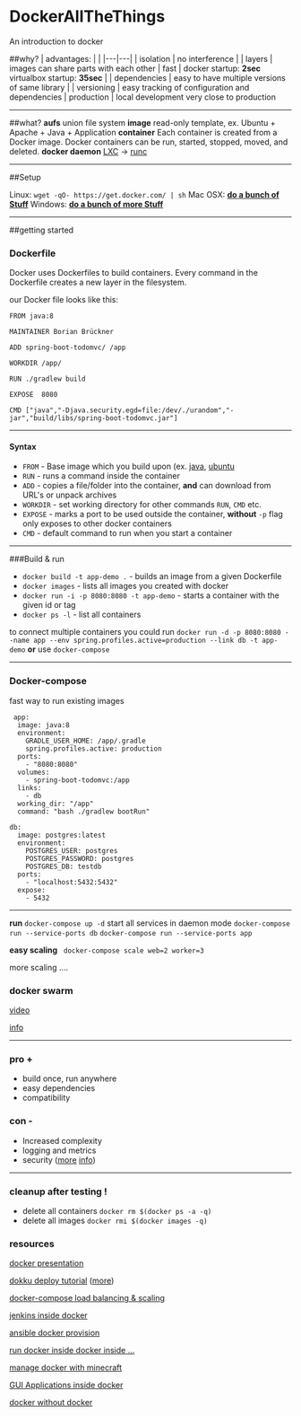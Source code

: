 # DockerAllTheThings
An introduction to docker

##why?
|  advantages: | |
|---|---|
| isolation  |  no interference |
| layers | images can share parts with each other
| fast  |  docker startup: **2sec** virtualbox startup: **35sec** |
|  dependencies | easy to have multiple versions of same library |
| versioning | easy tracking of configuration and dependencies
| production | local development very close to production


---

##what?
**aufs**
union file system
**image**
read-only template, ex. Ubuntu + Apache + Java + Application
**container**
 Each container is created from a Docker image.
 Docker containers can be run, started, stopped, moved, and deleted.
 **docker daemon**
  [LXC](http://en.wikipedia.org/wiki/Lxc) -> [runc](https://github.com/opencontainers/runc)

---

##Setup

Linux: `wget -qO- https://get.docker.com/ | sh`
Mac OSX:  [**do a bunch of Stuff**](http://docs.docker.com/mac/started/)
Windows: **[do a bunch of more Stuff](http://docs.docker.com/windows/started/)**

---

##getting started
### Dockerfile
Docker uses Dockerfiles to build containers.
Every command in the Dockerfile creates a new layer in the filesystem.

our Docker file looks like this:

    FROM java:8

	MAINTAINER Borian Brückner

	ADD spring-boot-todomvc/ /app

	WORKDIR /app/

	RUN ./gradlew build

	EXPOSE  8080

	CMD ["java","-Djava.security.egd=file:/dev/./urandom","-jar","build/libs/spring-boot-todomvc.jar"]

---

#### Syntax
- `FROM` - Base image which you build upon (ex. [java](https://github.com/docker-library/java/blob/200ecf22e5a23cb48cbb3ce47aa08aa3b49a0d2d/openjdk-8-jdk/Dockerfile), [ubuntu](https://github.com/tianon/docker-brew-ubuntu-core/blob/6dba3ee12ff996640d1043139d5abf8c744862e2/trusty/Dockerfile)
- `RUN` - runs a command inside the container
- `ADD` - copies a file/folder into the container, **and** can download from URL's or unpack archives
- `WORKDIR` - set working directory for other commands `RUN`, `CMD` etc.
- `EXPOSE` - marks a port to be used outside the container, **without** `-p` flag only exposes to other docker containers
- `CMD` - default command to run when you start a container


---

###Build & run
- `docker build -t app-demo .`  - builds an image from a given Dockerfile
- `docker images` - lists all images you created with docker
- `docker run -i -p 8080:8080 -t app-demo` - starts a container with the given id or tag
- `docker ps -l` - list all containers

to connect multiple containers you could run
`docker run -d -p 8080:8080 --name app --env spring.profiles.active=production --link db -t app-demo`
**or** use `docker-compose`


---

### Docker-compose
fast way to run existing images 	

	 app:
	  image: java:8
	  environment:
	    GRADLE_USER_HOME: /app/.gradle
	    spring.profiles.active: production
	  ports:
	    - "8080:8080"
	  volumes:
	    - spring-boot-todomvc:/app
	  links:
	    - db
	  working_dir: "/app"
	  command: "bash ./gradlew bootRun"

	db:
	  image: postgres:latest
	  environment:
	    POSTGRES_USER: postgres
	    POSTGRES_PASSWORD: postgres
	    POSTGRES_DB: testdb
	  ports:
	    - "localhost:5432:5432"
	  expose:
	    - 5432

---
**run**
`docker-compose up -d` start all services in daemon mode
`docker-compose run --service-ports db`
`docker-compose run --service-ports app`

**easy  scaling**
` docker-compose scale web=2 worker=3`

more scaling ....

### docker swarm

[video](https://embed-ssl.wistia.com/deliveries/2a0f6a5e1b77423d85b501aea668b664d4609b1f/file.mp4)

[info](https://www.docker.com/docker-swarm)

---

### pro  +
+ build once, run anywhere
+ easy dependencies
+ compatibility

### con -
- Increased complexity
- logging and metrics
- security ([more](http://reventlov.com/advisories/using-the-docker-command-to-root-the-host) [info](http://www.projectatomic.io/blog/2014/08/is-it-safe-a-look-at-docker-and-security-from-linuxcon/))

---

### cleanup after testing !
- delete all containers `docker rm $(docker ps -a -q)`
- delete all images `docker rmi $(docker images -q)`




### resources

[docker presentation](http://slides.com/kennycoleman/introdocker#/)

[dokku deploy tutorial](http://progrium.viewdocs.io/dokku/application-deployment/) ([more](https://www.digitalocean.com/community/tags/dokku))

[docker-compose load balancing & scaling](http://eyenx.ch/2015/04/18/loadbalancing-containers-with-docker-compose/)

[jenkins inside docker](https://engineering.riotgames.com/news/putting-jenkins-docker-container)

[ansible docker provision](http://blog.mist.io/post/82383668190/move-fast-and-dont-break-things-testing-with)

[run docker inside docker inside ...](https://blog.docker.com/2013/09/docker-can-now-run-within-docker/)

[manage docker with minecraft](https://github.com/docker/dockercraft)

[GUI Applications inside docker](http://fabiorehm.com/blog/2014/09/11/running-gui-apps-with-docker/)

[docker without docker](https://chimeracoder.github.io/docker-without-docker/#35)

